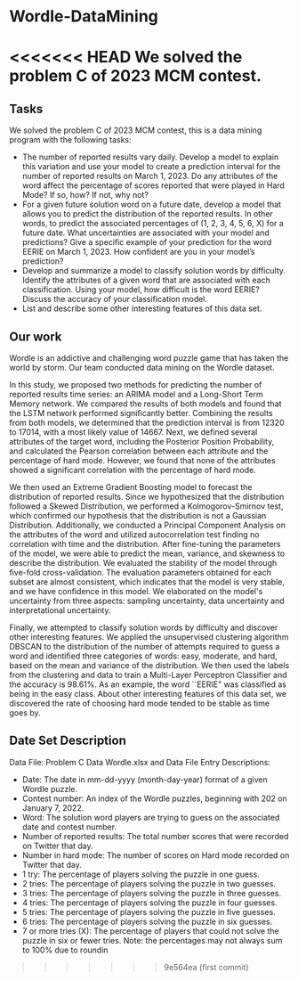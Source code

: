 # Wordle-DataMining
<<<<<<< HEAD
We solved the problem C of 2023 MCM contest.
=======

## Tasks

We solved the problem C of 2023 MCM contest, this is a data mining program with the following tasks:

- The number of reported results vary daily. Develop a model to explain this variation and  use your model to create a prediction interval for the number of reported results on March  1, 2023. Do any attributes of the word affect the percentage of scores reported that were  played in Hard Mode? If so, how? If not, why not? 
- For a given future solution word on a future date, develop a model that allows you to  predict the distribution of the reported results. In other words, to predict the associated  percentages of (1, 2, 3, 4, 5, 6, X) for a future date. What uncertainties are associated with  your model and predictions? Give a specific example of your prediction for the word  EERIE on March 1, 2023. How confident are you in your model’s prediction?
- Develop and summarize a model to classify solution words by difficulty. Identify the  attributes of a given word that are associated with each classification. Using your model,  how difficult is the word EERIE? Discuss the accuracy of your classification model. 
- List and describe some other interesting features of this data set.

## Our work

Wordle is an addictive and challenging word puzzle game that has taken the world by storm. Our team conducted data mining on the Wordle dataset. 

In this study, we proposed two methods for predicting the number of reported results time series: an ARIMA model and a Long-Short Term Memory network. We compared the results of both models and found that the LSTM network performed significantly better. Combining the results from both models, we determined that the prediction interval is from 12320 to 17014, with a most likely value of 14667. Next, we defined several attributes of the target word, including the Posterior Position Probability, and calculated the Pearson correlation between each attribute and the percentage of hard mode. However, we found that none of the attributes showed a significant correlation with the percentage of hard mode.

We then used an Extreme Gradient Boosting model to forecast the distribution of reported results. Since we hypothesized that the distribution followed a Skewed Distribution, we performed a Kolmogorov-Smirnov test, which confirmed our hypothesis that the distribution is not a Gaussian Distribution. Additionally, we conducted a Principal Component Analysis on the attributes of the word and utilized autocorrelation test finding no correlation with time and the distribution. After fine-tuning the parameters of the model, we were able to predict the mean, variance, and skewness to describe the distribution. We evaluated the stability of the model through five-fold cross-validation. The evaluation parameters obtained for each subset are almost consistent, which indicates that the model is very stable, and we have confidence in this model. We elaborated on the model's uncertainty from three aspects: sampling uncertainty, data uncertainty and interpretational uncertainty.

Finally, we attempted to classify solution words by difficulty and discover other interesting features. We applied the unsupervised clustering algorithm DBSCAN to the distribution of the number of attempts required to guess a word and identified three categories of words: easy, moderate, and hard, based on the mean and variance of the distribution. We then used the labels from the clustering and data to train a Multi-Layer Perceptron Classifier and the accuracy is 98.61\%. As an example, the word ``EERIE" was classified as being in the easy class. About other interesting features of this data set, we discovered the rate of choosing hard mode tended to be stable as time goes by.

## Date Set Description

Data File: Problem C Data Wordle.xlsx and Data File Entry Descriptions:

- Date: The date in mm-dd-yyyy (month-day-year) format of a given Wordle puzzle. 
- Contest number: An index of the Wordle puzzles, beginning with 202 on January 7, 2022. 
- Word: The solution word players are trying to guess on the associated date and contest  number. 
- Number of reported results: The total number scores that were recorded on Twitter that  day. 
- Number in hard mode: The number of scores on Hard mode recorded on Twitter that day. 
- 1 try: The percentage of players solving the puzzle in one guess. 
- 2 tries: The percentage of players solving the puzzle in two guesses. 
- 3 tries: The percentage of players solving the puzzle in three guesses. 
- 4 tries: The percentage of players solving the puzzle in four guesses. 
- 5 tries: The percentage of players solving the puzzle in five guesses. 
- 6 tries: The percentage of players solving the puzzle in six guesses. 
- 7 or more tries (X): The percentage of players that could not solve the puzzle in six or fewer  tries. Note: the percentages may not always sum to 100% due to roundin
>>>>>>> 9e564ea (first commit)
